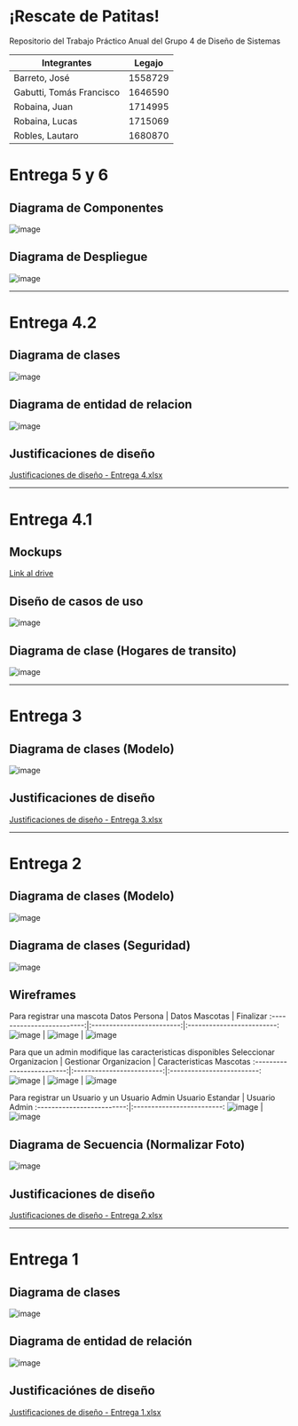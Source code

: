 # ¡Rescate de Patitas!
Repositorio del Trabajo Práctico Anual del Grupo 4 de Diseño de Sistemas 

|       Integrantes      |Legajo |
|------------------------|-------|
|Barreto, José           |1558729|
|Gabutti, Tomás Francisco|1646590|
|Robaina, Juan           |1714995|
|Robaina, Lucas          |1715069|
|Robles, Lautaro         |1680870|

# Entrega 5 y 6
## Diagrama de Componentes
![image]()

## Diagrama de Despliegue
![image](https://drive.google.com/file/d/1dQmR1wH_C7R2tX-5zHliCQPqAa3LNxuh/view?usp=sharing)

---

# Entrega 4.2
## Diagrama de clases
![image](https://drive.google.com/uc?export=view&id=1OBaCmsbtkS5pFJQaaxRUJjrOzS8HACdn)

## Diagrama de entidad de relacion
![image](https://drive.google.com/uc?export=view&id=10_ToDLQNvtBC4S8u02bk48h1NLq67Fjw)

## Justificaciones de diseño
[Justificaciones de diseño - Entrega 4.xlsx](https://drive.google.com/file/d/1ce1khTY7sArNxSV_evpqNFyANpZgiLvL/view?usp=sharing)

---

# Entrega 4.1
## Mockups
[Link al drive](https://drive.google.com/drive/folders/1AnGFLflSi1PjZnw4mnlD_VlUK5FQyXhk?usp=sharing)

## Diseño de casos de uso
![image](https://drive.google.com/uc?export=view&id=1fW5DMZKUMy1GBy3t30Jug47iFtADFdYk)

## Diagrama de clase (Hogares de transito)
![image](https://drive.google.com/uc?export=view&id=1R0Wv8zibpgynKU93lz0nNnxK3gCB3Ksn)

---

# Entrega 3
## Diagrama de clases (Modelo)
![image](https://drive.google.com/uc?export=view&id=1yjpvc4ACS25JoNDWmrt_H4JNj2CQUeWd)

## Justificaciones de diseño
[Justificaciones de diseño - Entrega 3.xlsx](https://drive.google.com/file/d/1P_DejKiV-6MKI8GMEhSGQjpfC7YpVH_C/view?usp=sharing)

---

# Entrega 2
## Diagrama de clases (Modelo)
![image](https://drive.google.com/uc?export=view&id=1fo_mu9iIUW6eEvhNTbNSf627I4nh2Zai)

## Diagrama de clases (Seguridad)
![image](https://drive.google.com/uc?export=view&id=1yfefsJn9cYS3vzQJ8nLzjxsxGNTCrH-T)

## Wireframes
Para registrar una mascota
Datos Persona              |  Datos Mascotas           |  Finalizar
:-------------------------:|:-------------------------:|:-------------------------:
![image](https://drive.google.com/uc?export=view&id=1Qxzir-Wo0DVkvsZwFiWv8dgEFInueiIc)  |  ![image](https://drive.google.com/uc?export=view&id=139DOg4myVBcoPYJpvfzqBSV7cAFFpRcY)   |  ![image](https://drive.google.com/uc?export=view&id=107DdGz7MuOQyFFz5z1zlkDb10QK0ct0w)

Para que un admin modifique las caracteristicas disponibles
Seleccionar Organizacion   |  Gestionar Organizacion   |  Caracteristicas Mascotas
:-------------------------:|:-------------------------:|:-------------------------:
![image](https://drive.google.com/uc?export=view&id=1jPdr9oPjlolZbia8bPrWWiiXrcknBgCE)  |  ![image](https://drive.google.com/uc?export=view&id=1dH8dtVUzY_YrYBMDHiFSaZKtlPUHmTCf)   |  ![image](https://drive.google.com/uc?export=view&id=1ePDLe1tt7NmQp9T_rqmpKAFEClKnbgnc)

Para registrar un Usuario y un Usuario Admin
Usuario Estandar           |  Usuario Admin 
:-------------------------:|:-------------------------:
![image](https://drive.google.com/uc?export=view&id=1XkHdSLr3Q8LDy7BEwURZWqQwGjQZkqWA)  |  ![image](https://drive.google.com/uc?export=view&id=1Cum7jd8it7T56injV0O-QcVQIT7EMHgR)

## Diagrama de Secuencia (Normalizar Foto)
![image](https://drive.google.com/uc?export=view&id=1acgkCIkryqaXA1HwV6s9Fr5uvngdmcwr)

## Justificaciones de diseño
[Justificaciones de diseño - Entrega 2.xlsx](https://drive.google.com/file/d/1IBQDNF-H-5XP-2v8tV4tBxelqK1QSVDT/view?usp=sharing)

---

# Entrega 1

## Diagrama de clases
![image](https://drive.google.com/uc?export=view&id=1j9gsgdy9woseJP0O-AJH8OexH6CyP1Sk)

## Diagrama de entidad de relación
![image](https://drive.google.com/uc?export=view&id=19v0Nujvz5KdtADwnRtBut00C7nWL56nW)

## Justificaciónes de diseño
[Justificaciones de diseño - Entrega 1.xlsx](https://drive.google.com/file/d/1V0M6hayxDkobNz_sGqOsneOdkOQlNayG/view?usp=sharing)

